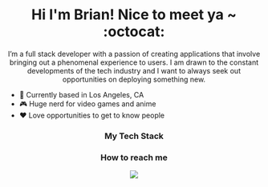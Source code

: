 <h1 align='center'>
Hi I'm Brian! Nice to meet ya ~ :octocat:
</h1>

<!--
**brianpham97/brianpham97** is a ✨ _special_ ✨ repository because its `README.md` (this file) appears on your GitHub profile.

Here are some ideas to get you started:

- 🔭 I’m currently working on ...
- 🌱 I’m currently learning ...
- 👯 I’m looking to collaborate on ...
- 🤔 I’m looking for help with ...
- 💬 Ask me about ...
- 📫 How to reach me: ...
- 😄 Pronouns: ...
- ⚡ Fun fact: ...
-->

<p align='center'>
I’m a full stack developer with a passion of creating applications that involve bringing out a phenomenal experience to users. I am drawn to the constant developments of the tech industry and I want to always seek out opportunities on deploying something new.
</p>

- 📍 Currently based in Los Angeles, CA
- 🎮 Huge nerd for video games and anime
- :heart: Love opportunities to get to know people

<h3 align='center'>
My Tech Stack
</h3>



<h3 align='center'>
How to reach me 
</h3>
<p align='center'>
<a href="https://www.linkedin.com/in/lbrian-phaml/"> 
<img src="https://img.shields.io/badge/linkedin-%230077B5.svg?&style=for-the-badge&logo=linkedin&logoColor=white" />
</a>
</p> 
